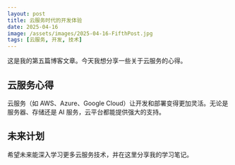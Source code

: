 ```yaml
---
layout: post
title: 云服务时代的开发体验
date: 2025-04-16
image: /assets/images/2025-04-16-FifthPost.jpg
tags: [云服务, 开发, 技术]
---
```


这是我的第五篇博客文章。今天我想分享一些关于云服务的心得。

## 云服务心得

云服务（如 AWS、Azure、Google Cloud）让开发和部署变得更加灵活。无论是服务器、存储还是 AI 服务，云平台都能提供强大的支持。

## 未来计划

希望未来能深入学习更多云服务技术，并在这里分享我的学习笔记。